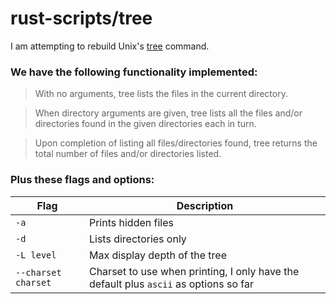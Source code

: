 # rust-scripts/tree

I am attempting to rebuild Unix's [tree](http://mama.indstate.edu/users/ice/tree/) command.

### We have the following functionality implemented:
> With no arguments, tree lists the files in the current directory. 

> When directory arguments are given, tree lists all the files and/or directories found in the given directories each in turn. 

> Upon completion of listing all files/directories found, tree returns the total number of files and/or directories listed.

### Plus these flags and options:
| Flag                | Description                                                                          |
| ------------------- | ------------------------------------------------------------------------------------ |
| `-a`                | Prints hidden files                                                                  |
| `-d`                | Lists directories only                                                               |
| `-L level`          | Max display depth of the tree                                                        |
| `--charset charset` | Charset to use when printing, I only have the default plus `ascii` as options so far |
